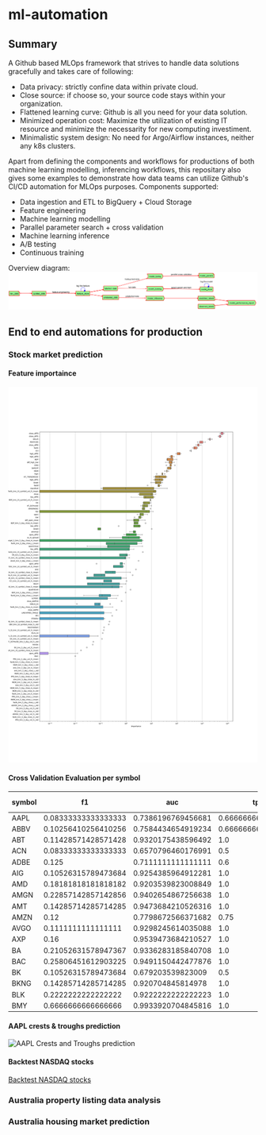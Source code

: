# ml-automation

## Summary
A Github based MLOps framework that strives to handle data solutions gracefully and takes care of following:

* Data privacy: strictly confine data within private cloud.
* Close source: if choose so, your source code stays within your organization.
* Flattened learning curve: Github is all you need for your data solution.
* Minimized operation cost: Maximize the utilization of existing IT resource and minimize the necessarity for new computing investiment.
* Minimalistic system design: No need for Argo/Airflow instances, neither any k8s clusters.

Apart from defining the components and workflows for productions of both machine learning modelling, inferencing workflows, this repositary also gives some examples to demonstrate how data teams can utilize Github's CI/CD automation for MLOps purposes.
Components supported:
* Data ingestion and ETL to BigQuery + Cloud Storage
* Feature engineering
* Machine learning modelling
* Parallel parameter search + cross validation
* Machine learning inference
* A/B testing
* Continuous training

Overview diagram:
![plot](./docs/overview.png)

## End to end automations for production

### Stock market prediction

#### Feature importaince
![plot](./docs/s5-mod-lgbm/models/models-0-1-1/target_1_lgbm_importance.png)

#### Cross Validation Evaluation per symbol

|symbol|f1                 |auc               |tpr               |fpr                 |p-total|n-total|tp |fp |tp/fp               |
|------|-------------------|------------------|------------------|--------------------|-------|-------|---|---|--------------------|
|AAPL  |0.08333333333333333|0.7386196769456681|0.6666666666666666|0.1894273127753304  |3      |227    |2  |43 |0.046511627906976744|
|ABBV  |0.10256410256410256|0.7584434654919234|0.6666666666666666|0.14977973568281938 |3      |227    |2  |34 |0.058823529411764705|
|ABT   |0.11428571428571428|0.9320175438596492|1.0               |0.13596491228070176 |2      |228    |2  |31 |0.06451612903225806 |
|ACN   |0.08333333333333333|0.6570796460176991|0.5               |0.18584070796460178 |4      |226    |2  |42 |0.047619047619047616|
|ADBE  |0.125              |0.7111111111111111|0.6               |0.17777777777777778 |5      |225    |3  |40 |0.075               |
|AIG   |0.10526315789473684|0.9254385964912281|1.0               |0.14912280701754385 |2      |228    |2  |34 |0.058823529411764705|
|AMD   |0.18181818181818182|0.9203539823008849|1.0               |0.1592920353982301  |4      |226    |4  |36 |0.1111111111111111  |
|AMGN  |0.22857142857142856|0.9402654867256638|1.0               |0.11946902654867257 |4      |226    |4  |27 |0.14814814814814814 |
|AMT   |0.14285714285714285|0.9473684210526316|1.0               |0.10526315789473684 |2      |228    |2  |24 |0.08333333333333333 |
|AMZN  |0.12               |0.7798672566371682|0.75              |0.1902654867256637  |4      |226    |3  |43 |0.06976744186046512 |
|AVGO  |0.1111111111111111 |0.9298245614035088|1.0               |0.14035087719298245 |2      |228    |2  |32 |0.0625              |
|AXP   |0.16               |0.9539473684210527|1.0               |0.09210526315789473 |2      |228    |2  |21 |0.09523809523809523 |
|BA    |0.21052631578947367|0.9336283185840708|1.0               |0.13274336283185842 |4      |226    |4  |30 |0.13333333333333333 |
|BAC   |0.25806451612903225|0.9491150442477876|1.0               |0.10176991150442478 |4      |226    |4  |23 |0.17391304347826086 |
|BK    |0.10526315789473684|0.679203539823009 |0.5               |0.1415929203539823  |4      |226    |2  |32 |0.0625              |
|BKNG  |0.14285714285714285|0.920704845814978 |1.0               |0.15859030837004406 |3      |227    |3  |36 |0.08333333333333333 |
|BLK   |0.2222222222222222 |0.9222222222222223|1.0               |0.15555555555555556 |5      |225    |5  |35 |0.14285714285714285 |
|BMY   |0.6666666666666666 |0.9933920704845816|1.0               |0.013215859030837005|3      |227    |3  |3  |1.0                 |


#### AAPL crests & troughs prediction
![AAPL Crests and Troughs prediction](https://drive.google.com/uc?id=1t_bIRcFwMmc5US04fvc8CO0KkxE4DStz)

#### Backtest NASDAQ stocks
[Backtest NASDAQ stocks](https://docs.google.com/spreadsheets/d/1RZv5LuZ0fv8o-Xw0CaTOeEFDGK3OQd42yCVFn1bT-GY)

### Australia property listing data analysis

### Australia housing market prediction

### 